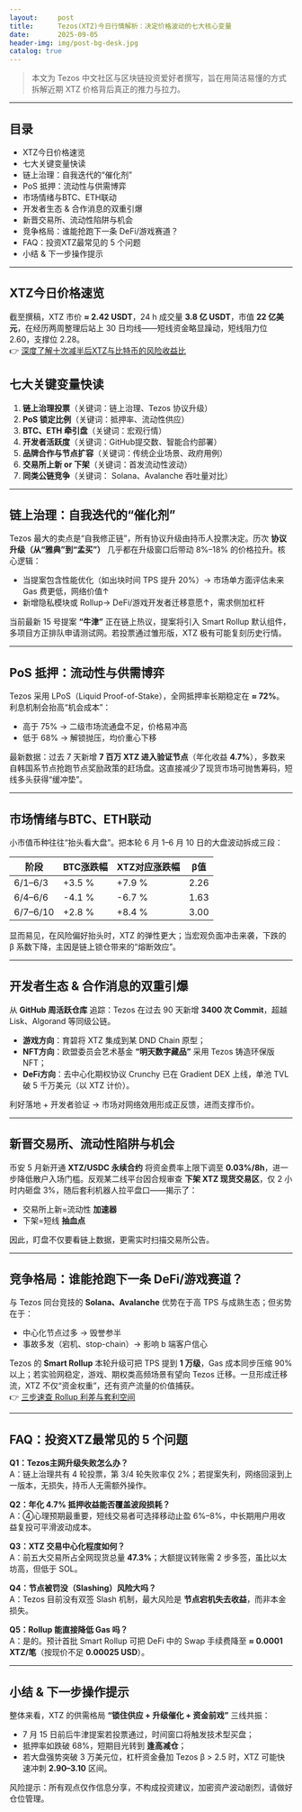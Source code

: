 ```yaml
---
layout:     post
title:      Tezos(XTZ)今日行情解析：决定价格波动的七大核心变量
date:       2025-09-05
header-img: img/post-bg-desk.jpg
catalog: true
---
```


> 本文为 Tezos 中文社区与区块链投资爱好者撰写，旨在用简洁易懂的方式拆解近期 XTZ 价格背后真正的推力与拉力。

---

## 目录
- XTZ今日价格速览  
- 七大关键变量快读  
- 链上治理：自我迭代的“催化剂”  
- PoS 抵押：流动性与供需博弈  
- 市场情绪与BTC、ETH联动  
- 开发者生态 & 合作消息的双重引爆  
- 新晋交易所、流动性陷阱与机会  
- 竞争格局：谁能抢跑下一条 DeFi/游戏赛道？  
- FAQ：投资XTZ最常见的 5 个问题  
- 小结 & 下一步操作提示  

---

## XTZ今日价格速览  
截至撰稿，XTZ 市价 **≈ 2.42 USDT**，24 h 成交量 **3.8 亿 USDT**，市值 **22 亿美元**，在经历两周整理后站上 30 日均线——短线资金略显躁动，短线阻力位 2.60，支撑位 2.28。  
👉 [深度了解十次减半后XTZ与比特币的风险收益比](https://okxdog.com/)

## 七大关键变量快读  
1. **链上治理投票**（关键词：链上治理、Tezos 协议升级）  
2. **PoS 锁定比例**（关键词：抵押率、流动性供应）  
3. **BTC、ETH 牵引盘**（关键词：宏观行情）  
4. **开发者活跃度**（关键词：GitHub提交数、智能合约部署）  
5. **品牌合作与节点扩容**（关键词：传统企业场景、政府用例）  
6. **交易所上新 or 下架**（关键词：首发流动性波动）  
7. **同类公链竞争**（关键词： Solana、Avalanche 吞吐量对比）

---

## 链上治理：自我迭代的“催化剂”  
Tezos 最大的卖点是“自我修正链”，所有协议升级由持币人投票决定。历次 **协议升级（从“雅典”到“孟买”）** 几乎都在升级窗口后带动 8%–18% 的价格拉升。核心逻辑：  
- 当提案包含性能优化（如出块时间 TPS 提升 20%）→ 市场单方面评估未来 Gas 费更低，网络价值↑  
- 新增隐私模块或 Rollup→ DeFi/游戏开发者迁移意愿↑，需求侧加杠杆  

当前最新 15 号提案 **“牛津”** 正在链上热议，提案将引入 Smart Rollup 默认组件，多项目方正排队申请测试网。若投票通过雏形版，XTZ 极有可能复刻历史行情。

---

## PoS 抵押：流动性与供需博弈  
Tezos 采用 LPoS（Liquid Proof-of-Stake），全网抵押率长期稳定在 **≈ 72%**。  
利息机制会抬高“机会成本”：  
- 高于 75% → 二级市场流通盘不足，价格易冲高  
- 低于 68% → 解锁抛压，均价重心下移  

最新数据：过去 7 天新增 **7 百万 XTZ 进入验证节点**（年化收益 **4.7%**），多数来自韩国系节点抢跑节点奖励政策的赶场盘。这直接减少了现货市场可抛售筹码，短线多头获得“缓冲垫”。

---

## 市场情绪与BTC、ETH联动  
小市值币种往往“抬头看大盘”。把本轮 6 月 1–6 月 10 日的大盘波动拆成三段：  

| 阶段 | BTC涨跌幅 | XTZ对应涨跌幅 | β值 |  
|---|---|---|---|  
| 6/1–6/3 | +3.5 % | +7.9 % | 2.26 |  
| 6/4–6/6 | -4.1 % | -6.7 % | 1.63 |  
| 6/7–6/10 | +2.8 % | +8.4 % | 3.00 |  

显而易见，在风险偏好抬头时，XTZ 的弹性更大；当宏观负面冲击来袭，下跌的 β 系数下降，主因是链上锁仓带来的“熔断效应”。

---

## 开发者生态 & 合作消息的双重引爆  
从 **GitHub 周活跃仓库** 追踪：Tezos 在过去 90 天新增 **3400 次 Commit**，超越 Lisk、Algorand 等同级公链。  
- **游戏方向**：育碧将 XTZ 集成到某 DND Chain 原型；  
- **NFT方向**：欧盟委员会艺术基金 **“明天数字藏品”** 采用 Tezos 铸造环保版 NFT；  
- **DeFi方向**：去中心化期权协议 Crunchy 已在 Gradient DEX 上线，单池 TVL 破 5 千万美元（以 XTZ 计价）。  

利好落地 + 开发者验证 → 市场对网络效用形成正反馈，进而支撑币价。

---

## 新晋交易所、流动性陷阱与机会  
币安 5 月新开通 **XTZ/USDC 永续合约** 将资金费率上限下调至 **0.03%/8h**，进一步降低散户入场门槛。反观某二线平台因合规审查 **下架 XTZ 现货交易区**，仅 2 小时内砸盘 3%，随后套利机器人拉平盘口——揭示了：  
- 交易所上新=流动性 **加速器**  
- 下架=短线 **抽血点**  

因此，盯盘不仅要看链上数据，更需实时扫描交易所公告。

---

## 竞争格局：谁能抢跑下一条 DeFi/游戏赛道？  
与 Tezos 同台竞技的 **Solana、Avalanche** 优势在于高 TPS 与成熟生态；但劣势在于：  
- 中心化节点过多 → 毁誉参半  
- 事故多发（宕机、stop-chain）→ 影响 b 端客户信心  

Tezos 的 **Smart Rollup** 本轮升级可把 TPS 提到 **1 万级**，Gas 成本同步压缩 90% 以上；若实验网稳定，游戏、期权类高频场景有望向 Tezos 迁移。一旦形成迁移流，XTZ 不仅“资金权重”，还有资产流量的价值捕获。  
👉 [三步速查 Rollup 利差与套利空间](https://okxdog.com/)

---

## FAQ：投资XTZ最常见的 5 个问题  

**Q1：Tezos主网升级失败怎么办？**  
A：链上治理共有 4 轮投票，第 3/4 轮失败率仅 2%；若提案失利，网络回滚到上一版本，无损失，持币人无需额外操作。

**Q2：年化 4.7% 抵押收益能否覆盖波段损耗？**  
A：④心理预期最重要，短线交易者可选择移动止盈 6%–8%，中长期用户用收益复投可平滑波动成本。

**Q3：XTZ 交易中心化程度如何？**  
A：前五大交易所占全网现货总量 **47.3%**；大额提议转账需 2 步多签，虽比以太坊高，但低于 SOL。

**Q4：节点被罚没（Slashing）风险大吗？**  
A：Tezos 目前没有双签 Slash 机制，最大风险是 **节点宕机失去收益**，而非本金损失。

**Q5：Rollup 能直接降低 Gas 吗？**  
A：是的。预计首批 Smart Rollup 可把 DeFi 中的 Swap 手续费降至 **≈ 0.0001 XTZ/笔**（按现价不足 **0.00025 USD**）。

---

## 小结 & 下一步操作提示  
整体来看，XTZ 的供需格局 **“锁住供应 + 升级催化 + 资金前戏”** 三线共振：  
- 7 月 15 日前后牛津提案若投票通过，时间窗口将触发技术型买盘；  
- 抵押率如跌破 68%，短期目光转到 **逢高减仓**；  
- 若大盘强势突破 3 万美元位，杠杆资金叠加 Tezos β > 2.5 时，XTZ 可能快速冲刺 **2.90–3.10** 区间。  

风险提示：所有观点仅作信息分享，不构成投资建议，加密资产波动剧烈，请做好仓位管理。